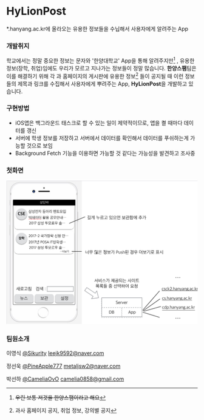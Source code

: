 # HyLionPost

*.hanyang.ac.kr에 올라오는 유용한 정보들을 수닙해서 사용자에게 알려주는 App



### 개발취지

학교에서는 정말 중요한 정보는 문자와 '한양대학교' App을 통해 알려주지만[^@] , 유용한 정보(장학, 취업)임에도 우리가 모르고 지나가는 정보들이 정말 많습니다. **한양스팸**팀은 이를 해결하기 위해 각 과 홈페이지의 게시판에 유용한 정보[^예시] 들이 공지될 때 이런 정보들의 제목과 링크를 수집해서 사용자에게 뿌려주는 App, **HyLionPost**을 개발하고 있습니다.



### 구현방법

- iOS앱은 백그라운드 태스크로 할 수 있는 일이 제약적이므로, 앱을 켤 때마다 데이터를 갱신
- 서버에 학생 정보를 저장하고 서버에서 데이터를 확인해서 데이터를 푸쉬하는게 가능할 것으로 보임
- Background Fetch 기능을 이용하면 가능할 것 같다는 가능성을 발견하고 조사중



### 첫화면

![앱화면](imgsrc/mainSketch.png)



### 팀원소개

이영식 [@Sikurity](https://github.com/Sikurity) leejk9592@naver.com

정선욱 [@PineApple777](https://github.com/PineApple777) metaljsw2@naver.com

박선하 [@CameliaOvO](https://github.com/CameliaOvO) camelia0858@gmail.com



[^@]: ~~우린 보통 저것을 한양스팸이라고 해요~~
[^예시]: 과사 홈페이지 공지, 취업 정보, 강의별 공지